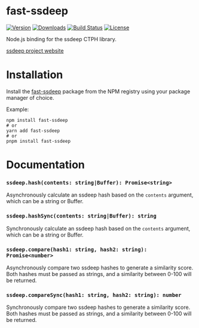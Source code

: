 # fast-ssdeep

[![Version](https://img.shields.io/npm/v/fast-ssdeep.svg)](https://www.npmjs.org/package/fast-ssdeep)
[![Downloads](https://img.shields.io/npm/dm/fast-ssdeep.svg)](https://www.npmjs.com/package/fast-ssdeep)
[![Build Status](https://github.com/memcorrupt/fast-ssdeep/actions/workflows/build.yml/badge.svg)](https://github.com/memcorrupt/fast-ssdeep/actions/workflows/build.yml)
[![License](https://img.shields.io/github/license/memcorrupt/fast-ssdeep)](LICENSE)

Node.js binding for the ssdeep CTPH library.

[ssdeep project website](https://ssdeep-project.github.io/ssdeep/index.html)

# Installation

Install the [fast-ssdeep](https://npmjs.org/package/fast-ssdeep) package from the NPM registry using your package manager of choice.

Example:

```
npm install fast-ssdeep
# or
yarn add fast-ssdeep
# or
pnpm install fast-ssdeep
```

# Documentation

### `ssdeep.hash(contents: string|Buffer): Promise<string>`

Asynchronously calculate an ssdeep hash based on the `contents` argument, which can be a string or Buffer.

### `ssdeep.hashSync(contents: string|Buffer): string`

Synchronously calculate an ssdeep hash based on the `contents` argument, which can be a string or Buffer.

### `ssdeep.compare(hash1: string, hash2: string): Promise<number>`

Asynchronously compare two ssdeep hashes to generate a similarity score. Both hashes must be passed as strings, and a similarity between 0-100 will be returned.

### `ssdeep.compareSync(hash1: string, hash2: string): number`

Synchronously compare two ssdeep hashes to generate a similarity score. Both hashes must be passed as strings, and a similarity between 0-100 will be returned.